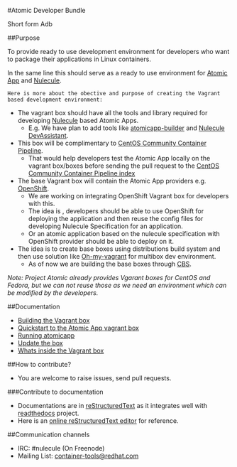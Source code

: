 #Atomic Developer Bundle

Short form Adb

##Purpose

To provide ready to use  development environment for developers who want to package their applications in Linux containers.

In the same line this should serve as a ready to use environment for [Atomic App](https://github.com/projectatomic/atomicapp) and [Nulecule](https://github.com/projectatomic/atomicapp).

`Here is more about the obective and purpose of creating the Vagrant based development environment:`

* The vagrant box should have all the tools and library required for developing [Nulecule](https://github.com/projectatomic/atomicapp) based Atomic Apps.
    * E.g. We have plan to add tools like [atomicapp-builder](https://github.com/bkabrda/atomicapp-builder) and [Nulecule DevAssistant](https://github.com/devassistant/dap-nulecule).
* This box will be complimentary to [CentOS Community Container Pipeline](http://wiki.centos.org/ContainerPipeline).
    * That would help developers test the Atomic App locally on the vagrant box/boxes before sending the pull request to the [CentOS Community Container Pipeline index](https://github.com/kbsingh/cccp-index)
* The base Vagrant box will contain the Atomic App providers e.g.  [OpenShift](https://github.com/openshift).
    * We are working on integrating OpenShift Vagrant box for developers with this.
    * The idea is , developers should be able to use OpenShift for deploying the application and then reuse the config files for developing Nulecule Specification for an application.
    * Or an atomic application based on the nulecule specification with OpenShift provider should be able to deploy on it. 
* The idea is to create base boxes using distributions build system and then use solution like [Oh-my-vagrant](https://github.com/purpleidea/oh-my-vagrant) for multibox dev environment.
    * As of now we are building the base boxes through [CBS](http://cbs.centos.org/koji/).

*Note:*
*Project Atomic already provides Vgarant boxes for CentOS and Fedora, but we can not reuse those as we need an environment which can be modified by the developers.*

##Documentation

* [Building the Vagrant box](docs/build.rst)
* [Quickstart to the Atomic App vagrant box](docs/quickstart.rst)
* [Running atomicapp](docs/runningatomicapp.rst)
* [Update the box](docs/updating-thebox.rst)
* [Whats inside the Vagrant box](docs/whatsinside.rst)

##How to contribute?

* You are welcome to raise issues, send pull requests.

###Contribute to documentation

* Documentations are in [reStructuredText](http://docutils.sourceforge.net/rst.html) as it integrates well with [readthedocs](https://readthedocs.org) project.
* Here is an [online reStructuredText editor](http://rst.ninjs.org) for reference.

##Communication channels

* IRC: #nulecule (On Freenode)
* Mailing List: [container-tools@redhat.com](https://www.redhat.com/mailman/listinfo/container-tools)
